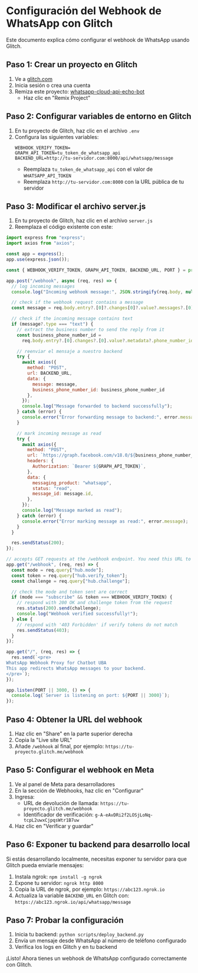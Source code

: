 # Configuración del Webhook de WhatsApp con Glitch

Este documento explica cómo configurar el webhook de WhatsApp usando Glitch.

## Paso 1: Crear un proyecto en Glitch

1. Ve a [glitch.com](https://glitch.com)
2. Inicia sesión o crea una cuenta
3. Remiza este proyecto: [whatsapp-cloud-api-echo-bot](https://glitch.com/~whatsapp-cloud-api-echo-bot)
   - Haz clic en "Remix Project"

## Paso 2: Configurar variables de entorno en Glitch

1. En tu proyecto de Glitch, haz clic en el archivo `.env`
2. Configura las siguientes variables:
   ```
   WEBHOOK_VERIFY_TOKEN=
   GRAPH_API_TOKEN=tu_token_de_whatsapp_api
   BACKEND_URL=http://tu-servidor.com:8000/api/whatsapp/message
   ```
   - Reemplaza `tu_token_de_whatsapp_api` con el valor de `WHATSAPP_API_TOKEN`
   - Reemplaza `http://tu-servidor.com:8000` con la URL pública de tu servidor

## Paso 3: Modificar el archivo server.js

1. En tu proyecto de Glitch, haz clic en el archivo `server.js`
2. Reemplaza el código existente con este:

```javascript
import express from "express";
import axios from "axios";

const app = express();
app.use(express.json());

const { WEBHOOK_VERIFY_TOKEN, GRAPH_API_TOKEN, BACKEND_URL, PORT } = process.env;

app.post("/webhook", async (req, res) => {
  // log incoming messages
  console.log("Incoming webhook message:", JSON.stringify(req.body, null, 2));

  // check if the webhook request contains a message
  const message = req.body.entry?.[0]?.changes[0]?.value?.messages?.[0];

  // check if the incoming message contains text
  if (message?.type === "text") {
    // extract the business number to send the reply from it
    const business_phone_number_id =
      req.body.entry?.[0].changes?.[0].value?.metadata?.phone_number_id;

    // reenviar el mensaje a nuestro backend
    try {
      await axios({
        method: "POST",
        url: BACKEND_URL,
        data: {
          message: message,
          business_phone_number_id: business_phone_number_id
        },
      });
      console.log("Message forwarded to backend successfully");
    } catch (error) {
      console.error("Error forwarding message to backend:", error.message);
    }

    // mark incoming message as read
    try {
      await axios({
        method: "POST",
        url: `https://graph.facebook.com/v18.0/${business_phone_number_id}/messages`,
        headers: {
          Authorization: `Bearer ${GRAPH_API_TOKEN}`,
        },
        data: {
          messaging_product: "whatsapp",
          status: "read",
          message_id: message.id,
        },
      });
      console.log("Message marked as read");
    } catch (error) {
      console.error("Error marking message as read:", error.message);
    }
  }

  res.sendStatus(200);
});

// accepts GET requests at the /webhook endpoint. You need this URL to setup webhook initially.
app.get("/webhook", (req, res) => {
  const mode = req.query["hub.mode"];
  const token = req.query["hub.verify_token"];
  const challenge = req.query["hub.challenge"];

  // check the mode and token sent are correct
  if (mode === "subscribe" && token === WEBHOOK_VERIFY_TOKEN) {
    // respond with 200 OK and challenge token from the request
    res.status(200).send(challenge);
    console.log("Webhook verified successfully!");
  } else {
    // respond with '403 Forbidden' if verify tokens do not match
    res.sendStatus(403);
  }
});

app.get("/", (req, res) => {
  res.send(`<pre>
WhatsApp Webhook Proxy for Chatbot UBA
This app redirects WhatsApp messages to your backend.
</pre>`);
});

app.listen(PORT || 3000, () => {
  console.log(`Server is listening on port: ${PORT || 3000}`);
});
```

## Paso 4: Obtener la URL del webhook

1. Haz clic en "Share" en la parte superior derecha
2. Copia la "Live site URL" 
3. Añade `/webhook` al final, por ejemplo: `https://tu-proyecto.glitch.me/webhook`

## Paso 5: Configurar el webhook en Meta

1. Ve al panel de Meta para desarrolladores
2. En la sección de Webhooks, haz clic en "Configurar"
3. Ingresa:
   - URL de devolución de llamada: `https://tu-proyecto.glitch.me/webhook`
   - Identificador de verificación: `g-A-eAvDRi2f2LOSjLoNq-tcpL2uwxCjpqsWtr1B7uw`
4. Haz clic en "Verificar y guardar"

## Paso 6: Exponer tu backend para desarrollo local

Si estás desarrollando localmente, necesitas exponer tu servidor para que Glitch pueda enviarle mensajes:

1. Instala ngrok: `npm install -g ngrok`
2. Expone tu servidor: `ngrok http 8000`
3. Copia la URL de ngrok, por ejemplo: `https://abc123.ngrok.io`
4. Actualiza la variable `BACKEND_URL` en Glitch con: `https://abc123.ngrok.io/api/whatsapp/message`

## Paso 7: Probar la configuración

1. Inicia tu backend: `python scripts/deploy_backend.py`
2. Envía un mensaje desde WhatsApp al número de teléfono configurado
3. Verifica los logs en Glitch y en tu backend

¡Listo! Ahora tienes un webhook de WhatsApp configurado correctamente con Glitch. 